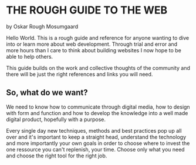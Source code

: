# THE ROUGH GUIDE TO THE WEB

by Oskar Rough Mosumgaard

Hello World. This is a rough guide and reference for anyone wanting to dive into or learn more about web development. Through trial and error and more hours than I care to think about building websites I now hope to be able to help others.

This guide builds on the work and collective thoughts of the community and there will be just the right references and links you will need.

## So, what do we want?

We need to know how to communicate through digital media, how to design with form and function and how to develop the knowledge into a well made digital product, hopefully with a purpose.

Every single day new techniques, methods and best practices pop up all over and it's important to keep a straight head, understand the technology and more importantly your own goals in order to choose where to invest the one ressource you can't replenish, your time. Choose only what you need and choose the right tool for the right job.
